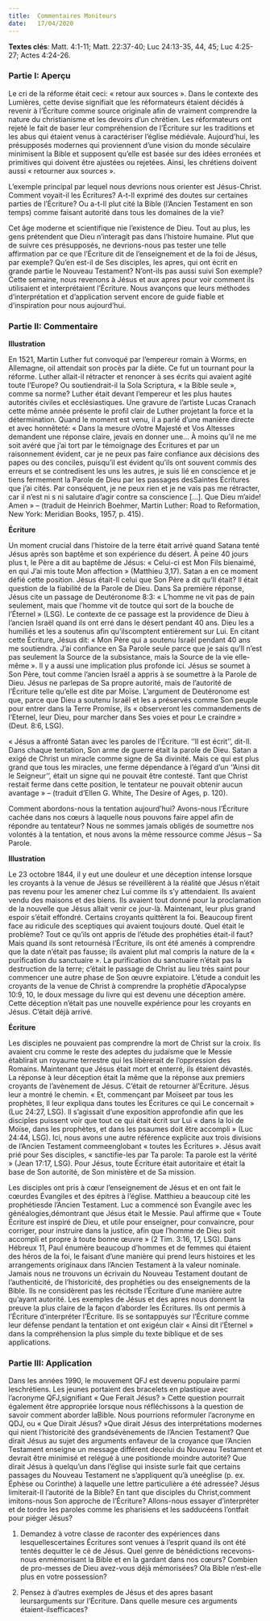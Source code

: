 ```yaml
---
title:  Commentaires Moniteurs
date:   17/04/2020
---
```


**Textes clés**: Matt. 4:1-11; Matt. 22:37-40; Luc 24:13-35, 44, 45; Luc 4:25-27; Actes 4:24-26.

### Partie I: Aperçu

Le cri de la réforme était ceci: « retour aux sources ». Dans le contexte des Lumières, cette devise signifiait que les réformateurs étaient décidés à revenir à l’Écriture comme source originale afin de vraiment comprendre la nature du christianisme et les devoirs d’un chrétien. Les réformateurs ont rejeté le fait de baser leur compréhension de l’Écriture sur les traditions et les abus qui étaient venus à caractériser l’église médiévale. Aujourd’hui, les présupposés modernes qui proviennent d’une vision du monde séculaire minimisent la Bible et supposent qu’elle est basée sur des idées erronées et primitives qui doivent être ajustées ou rejetées. Ainsi, les chrétiens doivent aussi « retourner aux sources ».

L’exemple principal par lequel nous devrions nous orienter est Jésus-Christ. Comment voyait-il les Écritures? A-t-Il exprimé des doutes sur certaines parties de l’Écriture? Ou a-t-Il plut cité la Bible (l’Ancien Testament en son temps) comme faisant autorité dans tous les domaines de la vie?

Cet âge moderne et scientifique nie l’existence de Dieu. Tout au plus, les gens prétendent que Dieu n’interagit pas dans l’histoire humaine. Plut que de suivre ces présupposés, ne devrions-nous pas tester une telle affirmation par ce que l’Écriture dit de l’enseignement et de la foi de Jésus, par exemple? Qu’en est-il de Ses disciples, les apres, qui ont écrit en grande partie le Nouveau Testament? N’ont-ils pas aussi suivi Son exemple? Cette semaine, nous revenons à Jésus et aux apres pour voir comment ils utilisaient et interprétaient l’Écriture. Nous avançons que leurs méthodes d’interprétation et d’application servent encore de guide fiable et d’inspiration pour nous aujourd’hui.

### Partie II: Commentaire

**Illustration**

En 1521, Martin Luther fut convoqué par l’empereur romain à Worms, en Allemagne, oil attendait son procès par la diète. Ce fut un tournant pour la réforme. Luther allait-il rétracter et renoncer à ses écrits qui avaient agité toute l’Europe? Ou soutiendrait-il la Sola Scriptura, « la Bible seule », comme sa norme? Luther était devant l’empereur et les plus hautes autorités civiles et ecclésiastiques. Une gravure de l’artiste Lucas Cranach cette même année présente le profil clair de Luther projetant la force et la détermination. Quand le moment est venu, il a parlé d’une manière directe et avec honnêteté: « Dans la mesure oVotre Majesté et Vos Altesses demandent une réponse claire, jevais en donner une... À moins qu’il ne me soit avéré que j’ai tort par le témoignage des Écritures et par un raisonnement évident, car je ne peux pas faire confiance aux décisions des papes ou des conciles, puisqu’il est évident qu’ils ont souvent commis des erreurs et se contredisent les uns les autres, je suis lié en conscience et je tiens fermement la Parole de Dieu par les passages desSaintes Écritures que j’ai cités. Par conséquent, je ne peux rien et je ne vais pas me rétracter, car il n’est ni s ni salutaire d’agir contre sa conscience […]. Que Dieu m’aide! Amen » – (traduit de Heinrich Boehmer, Martin Luther: Road to Reformation, New York: Meridian Books, 1957, p. 415).

**Écriture**

Un moment crucial dans l’histoire de la terre était arrivé quand Satana tenté Jésus après son baptême et son expérience du désert. À peine 40 jours plus t, le Père a dit au baptême de Jésus: « Celui-ci est Mon Fils bienaimé, en qui J’ai mis toute Mon affection » (Matthieu 3,17). Satan a en ce moment défié cette position. Jésus était-Il celui que Son Père a dit qu’Il était? Il était question de la fiabilité de la Parole de Dieu. Dans Sa première réponse, Jésus cite un passage de Deutéronome 8:3: « L’homme ne vit pas de pain seulement, mais que l’homme vit de toutce qui sort de la bouche de l’Éternel » (LSG). Le contexte de ce passage est la providence de Dieu à l’ancien Israël quand ils ont erré dans le désert pendant 40 ans. Dieu les a humiliés et les a soutenus afin qu’ilscomptent entièrement sur Lui. En citant cette Écriture, Jésus dit: « Mon Père qui a soutenu Israël pendant 40 ans me soutiendra. J’ai confiance en Sa Parole seule parce que je sais qu’Il n’est pas seulement la Source de la subsistance, mais la Source de la vie elle-même ». Il y a aussi une implication plus profonde ici. Jésus se soumet à Son Père, tout comme l’ancien Israël a appris à se soumettre à la Parole de Dieu. Jésus ne parlepas de Sa propre autorité, mais de l’autorité de l’Écriture telle qu’elle est dite par Moïse. L’argument de Deutéronome est que, parce que Dieu a soutenu Israël et les a préservés comme Son peuple pour entrer dans la Terre Promise, ils « observeront les commandements de l’Eternel, leur Dieu, pour marcher dans Ses voies et pour Le craindre » (Deut. 8:6, LSG).

« Jésus a affronté Satan avec les paroles de l’Écriture. ‘’Il est écrit’’, dit-Il. Dans chaque tentation, Son arme de guerre était la parole de Dieu. Satan a exigé de Christ un miracle comme signe de Sa divinité. Mais ce qui est plus grand que tous les miracles, une ferme dépendance à l’égard d’un ‘’Ainsi dit le Seigneur’’, était un signe qui ne pouvait être contesté. Tant que Christ restait ferme dans cette position, le tentateur ne pouvait obtenir aucun avantage » – (traduit d’Ellen G. White, The Desire of Ages, p. 120).

Comment abordons-nous la tentation aujourd’hui? Avons-nous l’Écriture cachée dans nos cœurs à laquelle nous pouvons faire appel afin de répondre au tentateur? Nous ne sommes jamais obligés de soumettre nos volontés à la tentation, et nous avons la même ressource comme Jésus – Sa Parole.

**Illustration**

Le 23 octobre 1844, il y eut une douleur et une déception intense lorsque les croyants à la venue de Jésus se réveillèrent à la réalité que Jésus n’était pas revenu pour les amener chez Lui comme ils s’y attendaient. Ils avaient vendu des maisons et des biens. Ils avaient tout donné pour la proclamation de la nouvelle que Jésus allait venir ce jour-là. Maintenant, leur plus grand espoir s’était effondré. Certains croyants quittèrent la foi. Beaucoup firent face au ridicule des sceptiques qui avaient toujours douté. Quel était le problème? Tout ce qu’ils ont appris de l’étude des prophéties était-il faut? Mais quand ils sont retournésà l’Écriture, ils ont été amenés à comprendre que la date n’était pas fausse; ils avaient plut mal compris la nature de la « purification du sanctuaire ». La purification du sanctuaire n’était pas la destruction de la terre; c’était le passage de Christ au lieu très saint pour commencer une autre phase de Son œuvre expiatoire. L’étude a conduit les croyants de la venue de Christ à comprendre la prophétie d’Apocalypse 10:9, 10, le doux message du livre qui est devenu une déception amère. Cette déception n’était pas une nouvelle expérience pour les croyants en Jésus. C’était déjà arrivé.

**Écriture**

Les disciples ne pouvaient pas comprendre la mort de Christ sur la croix. Ils avaient cru comme le reste des adeptes du judaïsme que le Messie établirait un royaume terrestre qui les libèrerait de l’oppression des Romains. Maintenant que Jésus était mort et enterré, ils étaient dévastés. La réponse à leur déception était la même que la réponse aux premiers croyants de l’avènement de Jésus. C’était de retourner àl’Écriture. Jésus leur a montré le chemin. « Et, commençant par Moïseet par tous les prophètes, Il leur expliqua dans toutes les Écritures ce qui Le concernait » (Luc 24:27, LSG). Il s’agissait d’une exposition approfondie afin que les disciples puissent voir que tout ce qui était écrit sur Lui « dans la loi de Moïse, dans les prophètes, et dans les psaumes doit être accompli » (Luc 24:44, LSG). Ici, nous avons une autre référence explicite aux trois divisions de l’Ancien Testament commeenglobant « toutes les Écritures ». Jésus avait prié pour Ses disciples, « sanctifie-les par Ta parole: Ta parole est la vérité » (Jean 17:17, LSG). Pour Jésus, toute Écriture était autoritaire et était la base de Son autorité, de Son ministère et de Sa mission.

Les disciples ont pris à cœur l’enseignement de Jésus et en ont fait le cœurdes Évangiles et des épitres à l’église. Matthieu a beaucoup cité les prophétiesde l’Ancien Testament. Luc a commencé son Évangile avec les généalogies,démontrant que Jésus était le Messie. Paul affirme que « Toute Écriture est inspiré de Dieu, et utile pour enseigner, pour convaincre, pour corriger, pour instruire dans la justice, afin que l’homme de Dieu soit accompli et propre à toute bonne œuvre » (2 Tim. 3:16, 17, LSG). Dans Hébreux 11, Paul énumère beaucoup d’hommes et de femmes qui étaient des héros de la foi, le faisant d’une manière qui prend leurs histoires et les arrangements originaux dans l’Ancien Testament à la valeur nominale. Jamais nous ne trouvons un écrivain du Nouveau Testament doutant de l’authenticité, de l’historicité, des prophéties ou des enseignements de la Bible. Ils ne considèrent pas les récitsde l’Écriture d’une manière autre qu’ayant autorité. Les exemples de Jésus et des apres nous donnent la preuve la plus claire de la façon d’aborder les Écritures. Ils ont permis à l’Écriture d’interpréter l’Écriture. Ils se sontappuyés sur l’Écriture comme leur défense pendant la tentation et ont exigéun clair « Ainsi dit l’Éternel » dans la compréhension la plus simple du texte biblique et de ses applications.

### Partie III: Application

Dans les années 1990, le mouvement QFJ est devenu populaire parmi leschrétiens. Les jeunes portaient des bracelets en plastique avec l’acronyme QFJ,signifiant « Que Ferait Jésus? » Cette question pourrait également être appropriée lorsque nous réfléchissons à la question de savoir comment aborder laBible. Nous pourrions reformuler l’acronyme en QDJ, ou « Que Dirait Jésus? »Que dirait Jésus des interprétations modernes qui nient l’historicité des grandsévènements de l’Ancien Testament? Que dirait Jésus au sujet des arguments enfaveur de la croyance que l’Ancien Testament enseigne un message différent decelui du Nouveau Testament et devrait être minimisé et relégué à une positionde moindre autorité? Que dirait Jésus à quelqu’un dans l’église qui insiste surle fait que certains passages du Nouveau Testament ne s’appliquent qu’à uneéglise (p. ex. Éphèse ou Corinthe) à laquelle une lettre particulière a été adressée? Jésus limiterait-Il l’autorité de la Bible? En tant que disciples du Christ,comment imitons-nous Son approche de l’Écriture? Allons-nous essayer d’interpréter et de tordre les paroles comme les pharisiens et les sadducéens l’ontfait pour piéger Jésus?

1. Demandez à votre classe de raconter des expériences dans lesquellescertaines Écritures sont venues à l’esprit quand ils ont été tentés dequitter le cé de Jésus. Quel genre de bénédictions recevons-nous enmémorisant la Bible et en la gardant dans nos cœurs? Combien de pro-messes de Dieu avez-vous déjà mémorisées? Ola Bible n’est-elle plus en votre possession?

2. Pensez à d’autres exemples de Jésus et des apres basant leursarguments sur l’Écriture. Dans quelle mesure ces arguments étaient-ilsefficaces?
